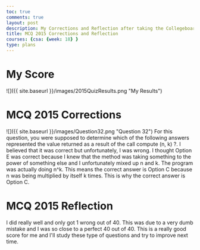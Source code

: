 ```yaml
---
toc: true
comments: true
layout: post
description: My Corrections and Reflection after taking the Collegeboard MCQ 2015 Test
title: MCQ 2015 Corrections and Reflection
courses: {csa: {week: 18} }
type: plans
---
```


# My Score
![]({{ site.baseurl }}/images/2015QuizResults.png "My Results")


# MCQ 2015 Corrections
![]({{ site.baseurl }}/images/Question32.png "Question 32")
For this question, you were supposed to determine which of the following answers represented the value returned as a result of the call compute (n, k) ?. I believed that it was correct but unfortunately, I was wrong. I thought Option E was correct because I knew that the method was taking something to the power of something else and I unfortunately mixed up n and k. The program was actually doing n^k. This means the correct answer is Option C because n was being multiplied by itself k times. This is why the correct answer is Option C.

# MCQ 2015 Reflection
I did really well and only got 1 wrong out of 40. This was due to a very dumb mistake and I was so close to a perfect 40 out of 40. This is a really good score for me and I'll study these type of questions and try to improve next time.